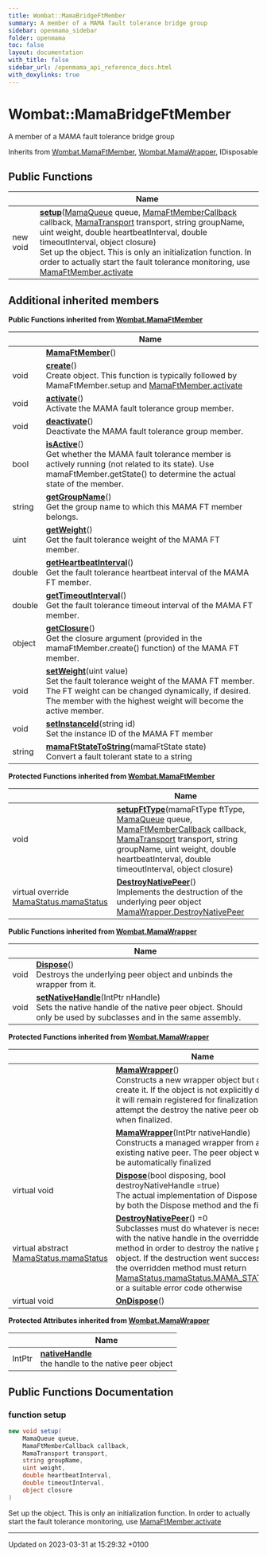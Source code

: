 ```yaml
---
title: Wombat::MamaBridgeFtMember
summary: A member of a MAMA fault tolerance bridge group 
sidebar: openmama_sidebar
folder: openmama
toc: false
layout: documentation
with_title: false
sidebar_url: /openmama_api_reference_docs.html
with_doxylinks: true
---
```


# Wombat::MamaBridgeFtMember



A member of a MAMA fault tolerance bridge group 

Inherits from [Wombat.MamaFtMember](classWombat_1_1MamaFtMember.html), [Wombat.MamaWrapper](classWombat_1_1MamaWrapper.html), IDisposable

## Public Functions

|                | Name           |
| -------------- | -------------- |
| new void | **[setup](classWombat_1_1MamaBridgeFtMember.html#function-setup)**([MamaQueue](classWombat_1_1MamaQueue.html) queue, [MamaFtMemberCallback](interfaceWombat_1_1MamaFtMemberCallback.html) callback, [MamaTransport](classWombat_1_1MamaTransport.html) transport, string groupName, uint weight, double heartbeatInterval, double timeoutInterval, object closure)<br>Set up the object. This is only an initialization function. In order to actually start the fault tolerance monitoring, use [MamaFtMember.activate](classWombat_1_1MamaFtMember.html#function-activate) |

## Additional inherited members

**Public Functions inherited from [Wombat.MamaFtMember](classWombat_1_1MamaFtMember.html)**

|                | Name           |
| -------------- | -------------- |
| | **[MamaFtMember](classWombat_1_1MamaFtMember.html#function-mamaftmember)**() |
| void | **[create](classWombat_1_1MamaFtMember.html#function-create)**()<br>Create object. This function is typically followed by MamaFtMember.setup and [MamaFtMember.activate]() |
| void | **[activate](classWombat_1_1MamaFtMember.html#function-activate)**()<br>Activate the MAMA fault tolerance group member.  |
| void | **[deactivate](classWombat_1_1MamaFtMember.html#function-deactivate)**()<br>Deactivate the MAMA fault tolerance group member.  |
| bool | **[isActive](classWombat_1_1MamaFtMember.html#function-isactive)**()<br>Get whether the MAMA fault tolerance member is actively running (not related to its state). Use mamaFtMember.getState() to determine the actual state of the member.  |
| string | **[getGroupName](classWombat_1_1MamaFtMember.html#function-getgroupname)**()<br>Get the group name to which this MAMA FT member belongs.  |
| uint | **[getWeight](classWombat_1_1MamaFtMember.html#function-getweight)**()<br>Get the fault tolerance weight of the MAMA FT member.  |
| double | **[getHeartbeatInterval](classWombat_1_1MamaFtMember.html#function-getheartbeatinterval)**()<br>Get the fault tolerance heartbeat interval of the MAMA FT member.  |
| double | **[getTimeoutInterval](classWombat_1_1MamaFtMember.html#function-gettimeoutinterval)**()<br>Get the fault tolerance timeout interval of the MAMA FT member.  |
| object | **[getClosure](classWombat_1_1MamaFtMember.html#function-getclosure)**()<br>Get the closure argument (provided in the mamaFtMember.create() function) of the MAMA FT member.  |
| void | **[setWeight](classWombat_1_1MamaFtMember.html#function-setweight)**(uint value)<br>Set the fault tolerance weight of the MAMA FT member. The FT weight can be changed dynamically, if desired. The member with the highest weight will become the active member.  |
| void | **[setInstanceId](classWombat_1_1MamaFtMember.html#function-setinstanceid)**(string id)<br>Set the instance ID of the MAMA FT member  |
| string | **[mamaFtStateToString](classWombat_1_1MamaFtMember.html#function-mamaftstatetostring)**(mamaFtState state)<br>Convert a fault tolerant state to a string  |

**Protected Functions inherited from [Wombat.MamaFtMember](classWombat_1_1MamaFtMember.html)**

|                | Name           |
| -------------- | -------------- |
| void | **[setupFtType](classWombat_1_1MamaFtMember.html#function-setupfttype)**(mamaFtType ftType, [MamaQueue](classWombat_1_1MamaQueue.html) queue, [MamaFtMemberCallback](interfaceWombat_1_1MamaFtMemberCallback.html) callback, [MamaTransport](classWombat_1_1MamaTransport.html) transport, string groupName, uint weight, double heartbeatInterval, double timeoutInterval, object closure) |
| virtual override [MamaStatus.mamaStatus](classWombat_1_1MamaStatus.html#enum-mamastatus) | **[DestroyNativePeer](classWombat_1_1MamaFtMember.html#function-destroynativepeer)**()<br>Implements the destruction of the underlying peer object [MamaWrapper.DestroyNativePeer]() |

**Public Functions inherited from [Wombat.MamaWrapper](classWombat_1_1MamaWrapper.html)**

|                | Name           |
| -------------- | -------------- |
| void | **[Dispose](classWombat_1_1MamaWrapper.html#function-dispose)**()<br>Destroys the underlying peer object and unbinds the wrapper from it.  |
| void | **[setNativeHandle](classWombat_1_1MamaWrapper.html#function-setnativehandle)**(IntPtr nHandle)<br>Sets the native handle of the native peer object. Should only be used by subclasses and in the same assembly.  |

**Protected Functions inherited from [Wombat.MamaWrapper](classWombat_1_1MamaWrapper.html)**

|                | Name           |
| -------------- | -------------- |
| | **[MamaWrapper](classWombat_1_1MamaWrapper.html#function-mamawrapper)**()<br>Constructs a new wrapper object but doesn't create it. If the object is not explicitly disposed it will remain registered for finalization and will attempt the destroy the native peer object when finalized.  |
| | **[MamaWrapper](classWombat_1_1MamaWrapper.html#function-mamawrapper)**(IntPtr nativeHandle)<br>Constructs a managed wrapper from an existing native peer. The peer object will not be automatically finalized  |
| virtual void | **[Dispose](classWombat_1_1MamaWrapper.html#function-dispose)**(bool disposing, bool destroyNativeHandle =true)<br>The actual implementation of Dispose - called by both the Dispose method and the finalizer.  |
| virtual abstract [MamaStatus.mamaStatus](classWombat_1_1MamaStatus.html#enum-mamastatus) | **[DestroyNativePeer](classWombat_1_1MamaWrapper.html#function-destroynativepeer)**() =0<br>Subclasses must do whatever is necessary with the native handle in the overridden method in order to destroy the native peer object. If the destruction went successfully, the overridden method must return [MamaStatus.mamaStatus.MAMA_STATUS_OK](classWombat_1_1MamaStatus.html#enumvalue-mama-status-ok), or a suitable error code otherwise  |
| virtual void | **[OnDispose](classWombat_1_1MamaWrapper.html#function-ondispose)**() |

**Protected Attributes inherited from [Wombat.MamaWrapper](classWombat_1_1MamaWrapper.html)**

|                | Name           |
| -------------- | -------------- |
| IntPtr | **[nativeHandle](classWombat_1_1MamaWrapper.html#variable-nativehandle)** <br>the handle to the native peer object  |


## Public Functions Documentation

### function setup

```csharp
new void setup(
    MamaQueue queue,
    MamaFtMemberCallback callback,
    MamaTransport transport,
    string groupName,
    uint weight,
    double heartbeatInterval,
    double timeoutInterval,
    object closure
)
```

Set up the object. This is only an initialization function. In order to actually start the fault tolerance monitoring, use [MamaFtMember.activate](classWombat_1_1MamaFtMember.html#function-activate)

-------------------------------

Updated on 2023-03-31 at 15:29:32 +0100